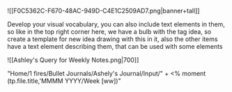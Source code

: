 ![[F0C5362C-F670-48AC-949D-C4E1C2509AD7.png|banner+tall]]

Develop your visual vocabulary, you can also include text elements in them, so like in the top right corner here, we have a bulb with the tag idea, so create a template for new idea drawing with this in it, also the other items have a text element describing them, that can be used with some elements

![[Ashley's Query for Weekly Notes.png|700]]


"Home/1 fires/Bullet Journals/Ashely's Journal/Input/" + <% moment (tp.file.title,'MMMM YYYY/Week [ww])"